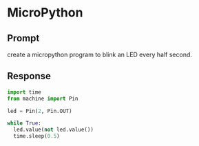 # MicroPython

## Prompt
create a micropython program to blink an LED every half second.  

## Response

```python
import time
from machine import Pin

led = Pin(2, Pin.OUT)

while True:
  led.value(not led.value())
  time.sleep(0.5)
````